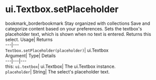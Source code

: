  
#  ui.Textbox.setPlaceholder
bookmark_borderbookmark Stay organized with collections  Save and categorize content based on your preferences.
Sets the textbox's placeholder text, which is shown when no text is entered. 
Returns this select.
Usage| Returns  
---|---  
`Textbox.setPlaceholder(placeholder)`| ui.Textbox  
Argument| Type| Details  
---|---|---  
this: `ui.textbox`| ui.Textbox| The ui.Textbox instance.  
`placeholder`| String| The select's placeholder text.  
